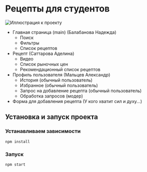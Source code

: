 
# Рецепты для студентов

![Иллюстрация к проекту](https://mykaleidoscope.ru/x/uploads/posts/2022-09/1663755903_20-mykaleidoscope-ru-p-appetitnie-pelmeni-yeda-krasivo-23.jpg)

+ Главная страница (main) (Балабанова Надежда)
  + Поиск
  + Фильтры
  + Список рецептов
+ Рецепт (Саттарова Аделина)
  + Видео
  + Список рыночных цен
  + Рекомендационный список рецептов
+ Профиль пользователя (Мальцев Александр)
  + История (обычный пользователь)
  + Избранное (обычный пользователь)
  + Запрос на добавление рецепта (обычный пользователь)
  + Обработка запросов (модер)
+ Форма для добавления рецепта (У кого хватит сил и духу...)
## Установка и запуск проекта

### Устанавливаем зависимости
```shel
npm install
```

### Запуск
```shel
npm start
```
